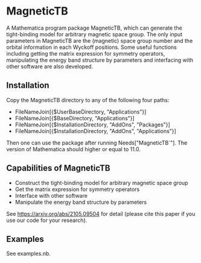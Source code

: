 # MagneticTB

A Mathematica program package MagneticTB, which can generate
the tight-binding model for arbitrary magnetic space group. The only
input parameters in MagneticTB are the (magnetic) space group number
and the orbital information in each Wyckoff positions. Some useful
functions including getting the matrix expression for symmetry operators,
manipulating the energy band structure by parameters and interfacing
with other software are also developed.

## Installation

Copy the MagneticTB directory to any of the following four paths:

* FileNameJoin[{$UserBaseDirectory, "Applications"}]
* FileNameJoin[{$BaseDirectory, "Applications"}]
* FileNameJoin[{$InstallationDirectory, "AddOns", "Packages"}]
* FileNameJoin[{$InstallationDirectory, "AddOns", "Applications"}]


Then one can use the package after running Needs["MagneticTB`"].
The version of Mathematica should higher or equal to 11.0.

## Capabilities of MagneticTB

* Construct the tight-binding model for arbitrary magnetic space group
* Get the matrix expression for symmetry operators
* Interface with other software
* Manipulate the energy band structure by parameters

See https://arxiv.org/abs/2105.09504 for detail (please cite this paper if you use our code for your research).

## Examples

See examples.nb.


